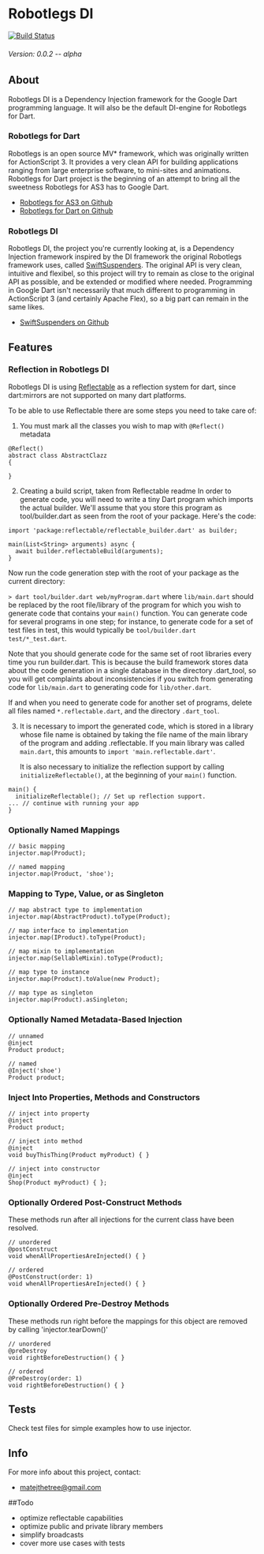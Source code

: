 # Robotlegs DI

[![Build Status](https://drone.io/github.com/dotdotcommadot/dart_robotlegs_di/status.png)](https://drone.io/github.com/dotdotcommadot/dart_robotlegs_di/latest)
###### Version: 0.0.2 -- alpha

## About

Robotlegs DI is a Dependency Injection framework for the Google Dart programming language.
It will also be the default DI-engine for Robotlegs for Dart.

### Robotlegs for Dart
Robotlegs is an open source MV* framework, which was originally written for ActionScript 3.
It provides a very clean API for building applications ranging from large enterprise software, to mini-sites and animations.
Robotlegs for Dart project is the beginning of an attempt to bring all the sweetness Robotlegs for AS3 has to Google Dart.
- [Robotlegs for AS3 on Github](https://github.com/robotlegs/robotlegs-framework)
- [Robotlegs for Dart on Github](https://github.com/dotdotcommadot/dart_robotlegs)

### Robotlegs DI
Robotlegs DI, the project you're currently looking at, is a Dependency Injection framework inspired by the DI framework the original Robotlegs framework uses, called [SwiftSuspenders](https://github.com/robotlegs/swiftsuspenders).
The original API is very clean, intuitive and flexibel, so this project will try to remain as close to the original API as possible, 
and be extended or modified where needed.
Programming in Google Dart isn't necessarily that much different to programming in ActionScript 3 (and certainly Apache Flex), so a big part can remain in the same likes.
- [SwiftSuspenders on Github](https://github.com/robotlegs/swiftsuspenders)

## Features

### Reflection in Robotlegs DI
Robotlegs DI is using [Reflectable](https://github.com/dart-lang/reflectable) as a reflection system for dart, since dart:mirrors are not supported on many dart platforms.

To be able to use Reflectable there are some steps you need to take care of:
1. You must mark all the classes you wish to map with `@Reflect()` metadata
```$xslt
@Reflect()
abstract class AbstractClazz
{

}

```
2. Creating a build script, taken from Reflectable readme
In order to generate code, you will need to write a tiny Dart program which imports the actual builder. We'll assume that you store this program as tool/builder.dart as seen from the root of your package. Here's the code:
```
import 'package:reflectable/reflectable_builder.dart' as builder;

main(List<String> arguments) async {
  await builder.reflectableBuild(arguments);
}
```
Now run the code generation step with the root of your package as the current directory:

`> dart tool/builder.dart web/myProgram.dart`
where `lib/main.dart` should be replaced by the root file/library of the program for which you wish to generate code that contains your `main()` function. You can generate code for several programs in one step; for instance, to generate code for a set of test files in test, this would typically be `tool/builder.dart test/*_test.dart`.

Note that you should generate code for the same set of root libraries every time you run builder.dart. This is because the build framework stores data about the code generation in a single database in the directory .dart_tool, so you will get complaints about inconsistencies if you switch from generating code for `lib/main.dart` to generating code for `lib/other.dart`.

If and when you need to generate code for another set of programs, delete all files named `*.reflectable.dart`, and the directory `.dart_tool`.

3. It is necessary to import the generated code, which is stored in a library whose file name is obtained by taking the file name of the main library of the program and adding .reflectable. If you main library was called `main.dart`, this amounts to `import 'main.reflectable.dart'`.
   
   It is also necessary to initialize the reflection support by calling `initializeReflectable()`, at the beginning of your `main()` function.
```$xslt
main() {
  initializeReflectable(); // Set up reflection support.
... // continue with running your app
}
```
   
 


### Optionally Named Mappings 

	// basic mapping
	injector.map(Product);
	
	// named mapping
	injector.map(Product, 'shoe');
	
### Mapping to Type, Value, or as Singleton

	// map abstract type to implementation
	injector.map(AbstractProduct).toType(Product);

	// map interface to implementation
	injector.map(IProduct).toType(Product);

	// map mixin to implementation
	injector.map(SellableMixin).toType(Product);
	
	// map type to instance
	injector.map(Product).toValue(new Product);
	
	// map type as singleton
	injector.map(Product).asSingleton;

### Optionally Named Metadata-Based Injection

	// unnamed
	@inject 
	Product product;

	// named
	@Inject('shoe') 
	Product product;

### Inject Into Properties, Methods and Constructors

	// inject into property
	@inject 
	Product product;
	
	// inject into method
	@inject
	void buyThisThing(Product myProduct) { }
	
	// inject into constructor
	@inject
	Shop(Product myProduct) { };
	
### Optionally Ordered Post-Construct Methods
These methods run after all injections for the current class have been resolved.
	
	// unordered
	@postConstruct
	void whenAllPropertiesAreInjected() { }

	// ordered
	@PostConstruct(order: 1)
	void whenAllPropertiesAreInjected() { }

### Optionally Ordered Pre-Destroy Methods
These methods run right before the mappings for this object are removed by calling 'injector.tearDown()' 
	
	// unordered
	@preDestroy
	void rightBeforeDestruction() { }

	// ordered
	@PreDestroy(order: 1)
	void rightBeforeDestruction() { }
	
## Tests
Check test files for simple examples how to use injector.
## Info
	
For more info about this project, contact:

- [matejthetree@gmail.com](mailto:matejthetree@gmail.com)

##Todo
* optimize reflectable capabilities
* optimize public and private library members
* simplify broadcasts
* cover more use cases with tests
